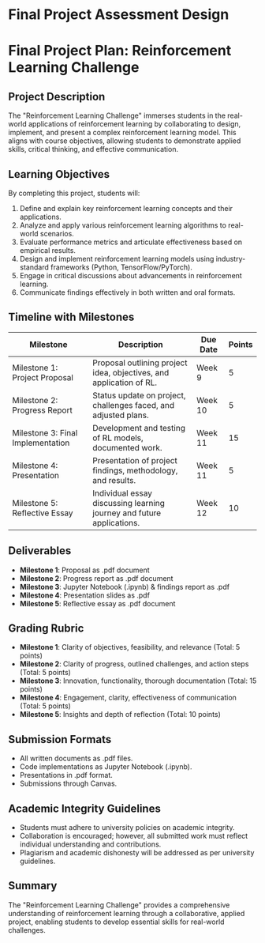 Final Project Assessment Design
===============================

# Final Project Plan: Reinforcement Learning Challenge

## Project Description
The "Reinforcement Learning Challenge" immerses students in the real-world applications of reinforcement learning by collaborating to design, implement, and present a complex reinforcement learning model. This aligns with course objectives, allowing students to demonstrate applied skills, critical thinking, and effective communication.

## Learning Objectives
By completing this project, students will:
1. Define and explain key reinforcement learning concepts and their applications.
2. Analyze and apply various reinforcement learning algorithms to real-world scenarios.
3. Evaluate performance metrics and articulate effectiveness based on empirical results.
4. Design and implement reinforcement learning models using industry-standard frameworks (Python, TensorFlow/PyTorch).
5. Engage in critical discussions about advancements in reinforcement learning.
6. Communicate findings effectively in both written and oral formats.

## Timeline with Milestones

| Milestone                          | Description                                                                 | Due Date   | Points |
|------------------------------------|-----------------------------------------------------------------------------|------------|--------|
| Milestone 1: Project Proposal      | Proposal outlining project idea, objectives, and application of RL.       | Week 9    | 5      |
| Milestone 2: Progress Report       | Status update on project, challenges faced, and adjusted plans.           | Week 10   | 5      |
| Milestone 3: Final Implementation   | Development and testing of RL models, documented work.                   | Week 11   | 15     |
| Milestone 4: Presentation          | Presentation of project findings, methodology, and results.               | Week 11   | 5      |
| Milestone 5: Reflective Essay      | Individual essay discussing learning journey and future applications.     | Week 12   | 10     |

## Deliverables
- **Milestone 1**: Proposal as .pdf document
- **Milestone 2**: Progress report as .pdf document
- **Milestone 3**: Jupyter Notebook (.ipynb) & findings report as .pdf
- **Milestone 4**: Presentation slides as .pdf
- **Milestone 5**: Reflective essay as .pdf document

## Grading Rubric
- **Milestone 1**: Clarity of objectives, feasibility, and relevance (Total: 5 points)
- **Milestone 2**: Clarity of progress, outlined challenges, and action steps (Total: 5 points)
- **Milestone 3**: Innovation, functionality, thorough documentation (Total: 15 points)
- **Milestone 4**: Engagement, clarity, effectiveness of communication (Total: 5 points)
- **Milestone 5**: Insights and depth of reflection (Total: 10 points)

## Submission Formats
- All written documents as .pdf files.
- Code implementations as Jupyter Notebook (.ipynb).
- Presentations in .pdf format.
- Submissions through Canvas.

## Academic Integrity Guidelines
- Students must adhere to university policies on academic integrity.
- Collaboration is encouraged; however, all submitted work must reflect individual understanding and contributions.
- Plagiarism and academic dishonesty will be addressed as per university guidelines. 

## Summary
The "Reinforcement Learning Challenge" provides a comprehensive understanding of reinforcement learning through a collaborative, applied project, enabling students to develop essential skills for real-world challenges.